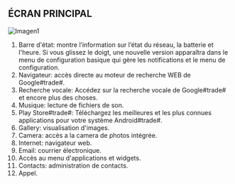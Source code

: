 ## ÉCRAN PRINCIPAL

![Imagen1](http://static.energysistem.com/images/manuals/39530/53707eb01dbf1.jpg)

1. Barre d'état: montre l’information sur l’état du réseau, la batterie et l'heure. Si vous glissez le doigt, une
nouvelle version apparaîtra dans le menu de configuration basique qui gère les notifications et le menu de configuration.
2. Navigateur: accès directe au moteur de recherche WEB de Google#trade#.
3. Recherche vocale: Accédez sur la recherche vocale de Google#trade# et encore plus des choses.
4. Musique: lecture de fichiers de son.
5. Play Store#trade#: Téléchargez les meilleures et les plus connues applications pour votre système Android#trade#.
6. Gallery: visualisation d'images.
7. Camera: accès a la camera de photos intégrée.
8. Internet: navigateur web.
9. Email: courrier électronique.
10. Accès au menu d'applications et widgets.
11. Contacts: administration de contacts.
12. Appel.
